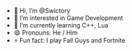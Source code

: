 - 👋 Hi, I’m @Swictory
- 👀 I’m interested in Game Development
- 🌱 I’m currently learning C++, Lua
- 😄 Pronouns: He / Him
- ⚡ Fun fact: I play Fall Guys and Fortnite

<!---
Swictory/Swictory is a ✨ special ✨ repository because its `README.md` (this file) appears on your GitHub profile.
You can click the Preview link to take a look at your changes.
--->
